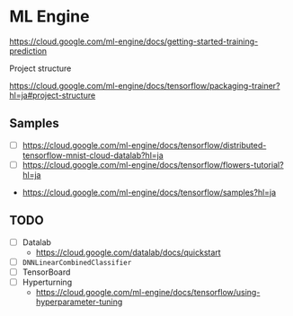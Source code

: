 # ML Engine

https://cloud.google.com/ml-engine/docs/getting-started-training-prediction

Project structure

https://cloud.google.com/ml-engine/docs/tensorflow/packaging-trainer?hl=ja#project-structure

## Samples

- [ ] https://cloud.google.com/ml-engine/docs/tensorflow/distributed-tensorflow-mnist-cloud-datalab?hl=ja
- [ ] https://cloud.google.com/ml-engine/docs/tensorflow/flowers-tutorial?hl=ja
- https://cloud.google.com/ml-engine/docs/tensorflow/samples?hl=ja

## TODO

- [ ] Datalab
  * https://cloud.google.com/datalab/docs/quickstart 
- [ ] `DNNLinearCombinedClassifier`
- [ ] TensorBoard
- [ ] Hyperturning
  - https://cloud.google.com/ml-engine/docs/tensorflow/using-hyperparameter-tuning
